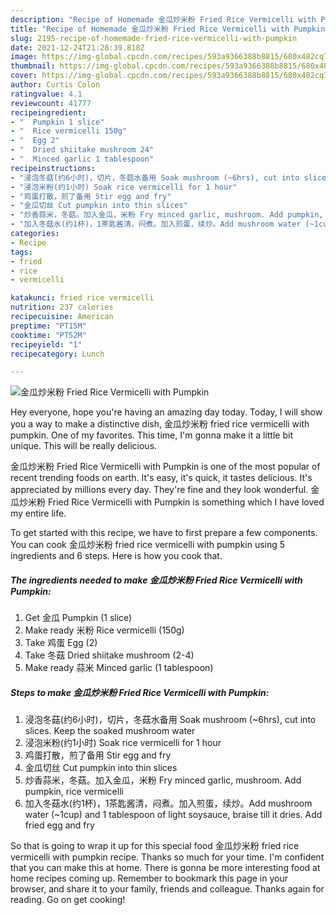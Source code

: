```yaml
---
description: "Recipe of Homemade 金瓜炒米粉 Fried Rice Vermicelli with Pumpkin"
title: "Recipe of Homemade 金瓜炒米粉 Fried Rice Vermicelli with Pumpkin"
slug: 2195-recipe-of-homemade-fried-rice-vermicelli-with-pumpkin
date: 2021-12-24T21:28:39.818Z
image: https://img-global.cpcdn.com/recipes/593a9366388b8815/680x482cq70/金瓜炒米粉-fried-rice-vermicelli-with-pumpkin-recipe-main-photo.jpg
thumbnail: https://img-global.cpcdn.com/recipes/593a9366388b8815/680x482cq70/金瓜炒米粉-fried-rice-vermicelli-with-pumpkin-recipe-main-photo.jpg
cover: https://img-global.cpcdn.com/recipes/593a9366388b8815/680x482cq70/金瓜炒米粉-fried-rice-vermicelli-with-pumpkin-recipe-main-photo.jpg
author: Curtis Colon
ratingvalue: 4.1
reviewcount: 41777
recipeingredient:
- "  Pumpkin 1 slice"
- "  Rice vermicelli 150g"
- "  Egg 2"
- "  Dried shiitake mushroom 24"
- "  Minced garlic 1 tablespoon"
recipeinstructions:
- "浸泡冬菇(约6小时)，切片，冬菇水备用 Soak mushroom (~6hrs), cut into slices. Keep the soaked mushroom water"
- "浸泡米粉(约1小时) Soak rice vermicelli for 1 hour"
- "鸡蛋打散，煎了备用 Stir egg and fry"
- "金瓜切丝 Cut pumpkin into thin slices"
- "炒香蒜米，冬菇。加入金瓜，米粉 Fry minced garlic, mushroom. Add pumpkin, rice vermicelli"
- "加入冬菇水(约1杯)，1茶匙酱清，闷煮。加入煎蛋，续炒。Add mushroom water (~1cup) and 1 tablespoon of light soysauce, braise till it dries. Add fried egg and fry"
categories:
- Recipe
tags:
- fried
- rice
- vermicelli

katakunci: fried rice vermicelli 
nutrition: 237 calories
recipecuisine: American
preptime: "PT15M"
cooktime: "PT52M"
recipeyield: "1"
recipecategory: Lunch

---
```



![金瓜炒米粉 Fried Rice Vermicelli with Pumpkin](https://img-global.cpcdn.com/recipes/593a9366388b8815/680x482cq70/金瓜炒米粉-fried-rice-vermicelli-with-pumpkin-recipe-main-photo.jpg)

Hey everyone, hope you're having an amazing day today. Today, I will show you a way to make a distinctive dish, 金瓜炒米粉 fried rice vermicelli with pumpkin. One of my favorites. This time, I'm gonna make it a little bit unique. This will be really delicious.



金瓜炒米粉 Fried Rice Vermicelli with Pumpkin is one of the most popular of recent trending foods on earth. It's easy, it's quick, it tastes delicious. It's appreciated by millions every day. They're fine and they look wonderful. 金瓜炒米粉 Fried Rice Vermicelli with Pumpkin is something which I have loved my entire life.


To get started with this recipe, we have to first prepare a few components. You can cook 金瓜炒米粉 fried rice vermicelli with pumpkin using 5 ingredients and 6 steps. Here is how you cook that.

<!--inarticleads1-->

##### The ingredients needed to make 金瓜炒米粉 Fried Rice Vermicelli with Pumpkin:

1. Get  金瓜 Pumpkin (1 slice)
1. Make ready  米粉 Rice vermicelli (150g)
1. Take  鸡蛋 Egg (2)
1. Take  冬菇 Dried shiitake mushroom (2-4)
1. Make ready  蒜米 Minced garlic (1 tablespoon)




<!--inarticleads2-->

##### Steps to make 金瓜炒米粉 Fried Rice Vermicelli with Pumpkin:

1. 浸泡冬菇(约6小时)，切片，冬菇水备用 Soak mushroom (~6hrs), cut into slices. Keep the soaked mushroom water
1. 浸泡米粉(约1小时) Soak rice vermicelli for 1 hour
1. 鸡蛋打散，煎了备用 Stir egg and fry
1. 金瓜切丝 Cut pumpkin into thin slices
1. 炒香蒜米，冬菇。加入金瓜，米粉 Fry minced garlic, mushroom. Add pumpkin, rice vermicelli
1. 加入冬菇水(约1杯)，1茶匙酱清，闷煮。加入煎蛋，续炒。Add mushroom water (~1cup) and 1 tablespoon of light soysauce, braise till it dries. Add fried egg and fry




So that is going to wrap it up for this special food 金瓜炒米粉 fried rice vermicelli with pumpkin recipe. Thanks so much for your time. I'm confident that you can make this at home. There is gonna be more interesting food at home recipes coming up. Remember to bookmark this page in your browser, and share it to your family, friends and colleague. Thanks again for reading. Go on get cooking!
